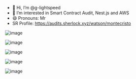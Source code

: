 - 👋 Hi, I’m @g-lightspeed
- 👀 I’m interested in Smart Contract Audit, Nest.js and AWS
- 😄 Pronouns: Mr
- SR Profile: https://audits.sherlock.xyz/watson/montecristo

![image](https://github.com/user-attachments/assets/1eccec34-4e2f-47e9-96f8-17cb099cb875)

![image](https://github.com/user-attachments/assets/83684229-1b1a-41b7-a399-9f95cbc3dc5b)

![image](https://imagedelivery.net/wtv4_V7VzVsxpAFaxzmpbw/79bc5f93-bf48-41df-c9c9-f42cf67f0600/public)

![image](https://github.com/user-attachments/assets/76bd5d74-8082-45fd-a724-955b6ed31596)

![image](https://github.com/user-attachments/assets/a9574891-786b-414f-a8bf-662e922205e8)


<!---
g-lightspeed/g-lightspeed is a ✨ special ✨ repository because its `README.md` (this file) appears on your GitHub profile.
You can click the Preview link to take a look at your changes.
--->
